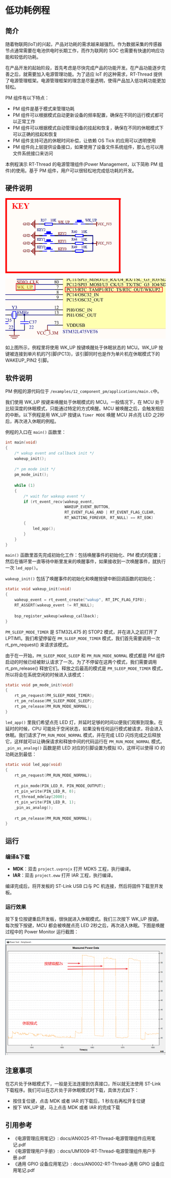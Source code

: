 # 低功耗例程

## 简介

随着物联网(IoT)的兴起，产品对功耗的需求越来越强烈。作为数据采集的传感器节点通常需要在电池供电时长期工作，而作为联网的 SOC 也需要有快速的响应功能和较低的功耗。

在产品开发的起始阶段，首先考虑是尽快完成产品的功能开发。在产品功能逐步完善之后，就需要加入电源管理功能。为了适应 IoT 的这种需求，RT-Thread 提供了电源管理框架。电源管理框架的理念是尽量透明，使得产品加入低功耗功能更加轻松。

PM 组件有以下特点：

- PM 组件是基于模式来管理功耗
- PM 组件可以根据模式自动更新设备的频率配置，确保在不同的运行模式都可以正常工作
- PM 组件可以根据模式自动管理设备的挂起和恢复，确保在不同的休眠模式下可以正确的挂起和恢复
- PM 组件支持可选的休眠时间补偿，让依赖 OS Tick 的应用可以透明使用
- PM 组件向上层提供设备接口，如果使用了设备文件系统组件，那么也可以用文件系统接口来访问

本例程演示 RT-Thread 的电源管理组件(Power Management，以下简称 PM 组件)的使用。基于 PM 组件，用户可以很轻松地完成低功耗的开发。

## 硬件说明

![按键电路原理图](../../docs/figures/12_component_pm/wakeup_sch.png)

![按键连接单片机引脚](../../docs/figures/12_component_pm/wakeup_pin.png)

如上图所示，例程里将使用 WK_UP 按键唤醒处于休眠状态的 MCU。WK_UP 按键被连接到单片机的7引脚(PC13)，该引脚同时也是作为单片机在休眠模式下的 WAKEUP_PIN2 引脚。

## 软件说明

PM 例程的源代码位于 `/examples/12_component_pm/applications/main.c`中。

我们使用 WK_UP 按键来唤醒处于休眠模式的 MCU。一般情况下，在 MCU 处于比较深度的休眠模式，只能通过特定的方式唤醒。MCU 被唤醒之后，会触发相应的中断。以下例程是用 WK_UP 按键从 `Timer MODE` 唤醒 MCU 并点亮 LED 之2秒后，再次进入休眠的例程。

例程的入口在 `main()` 函数里：

```C
int main(void)
{
    /* wakup event and callback init */
    wakeup_init();

    /* pm mode init */
    pm_mode_init();

    while (1)
    {
        /* wait for wakeup event */
        if (rt_event_recv(wakeup_event,
                          WAKEUP_EVENT_BUTTON,
                          RT_EVENT_FLAG_AND | RT_EVENT_FLAG_CLEAR,
                          RT_WAITING_FOREVER, RT_NULL) == RT_EOK)
        {
            led_app();
        }
    }
}
```

`main()` 函数里首先完成初始化工作：包括唤醒事件的初始化、PM 模式的配置；然后在循环里一直等待中断里发来的唤醒事件，如果接收到一次唤醒事件，就执行一次 `led_app()`。

`wakeup_init()` 包括了唤醒事件的初始化和唤醒按键中断回调函数的初始化：

```c
static void wakeup_init(void)
{
    wakeup_event = rt_event_create("wakup", RT_IPC_FLAG_FIFO);
    RT_ASSERT(wakeup_event != RT_NULL);

    bsp_register_wakeup(wakeup_callback);
}
```

`PM_SLEEP_MODE_TIMER` 是 STM32L475 的 STOP2 模式，并在进入之前打开了 LPTIM1。我们希望停留在 `PM_SLEEP_MODE_TIMER` 模式，我们首先需要调用一次 rt_pm_request() 来请求该模式。

由于在一开始，`PM_SLEEP_MODE_SLEEP` 和 `PM_RUN_MODE_NORMAL` 模式都是 PM 组件启动的时候已经被默认请求了一次。为了不停留在这两个模式，我们需要调用 rt_pm_release() 释放它们。释放之后最高的模式是 `PM_SLEEP_MODE_TIMER` 模式，所以将会在系统空闲的时候进入该模式：

```C
static void pm_mode_init(void)
{
    rt_pm_request(PM_SLEEP_MODE_TIMER);
    rt_pm_release(PM_SLEEP_MODE_SLEEP);
    rt_pm_release(PM_RUN_MODE_NORMAL);
}
```

`led_app()` 里我们希望点亮 LED 灯，并延时足够的时间以便我们观察到现象。在延时的时候，CPU 可能处于空闲状态，如果没有任何运行模式被请求，将会进入休眠。我们请求了`PM_RUN_MODE_NORMAL` 模式，并在完成 LED 闪烁完成之后释放它，这样就可以让确保请求和释放中间的代码运行在 `PM_RUN_MODE_NORMAL` 模式。`_pin_as_analog()` 函数是把 LED 对应的引脚设置为模拟 IO，这样可以使得 IO 的功耗达到最低：

```C
static void led_app(void)
{
    rt_pm_request(PM_RUN_MODE_NORMAL);

    rt_pin_mode(PIN_LED_R, PIN_MODE_OUTPUT);
    rt_pin_write(PIN_LED_R, 0);
    rt_thread_mdelay(2000);
    rt_pin_write(PIN_LED_R, 1);
    _pin_as_analog();

    rt_pm_release(PM_RUN_MODE_NORMAL);
}
```



## 运行

### 编译&下载

- **MDK**：双击 `project.uvprojx` 打开 MDK5 工程，执行编译。
- **IAR**：双击 `project.eww` 打开 IAR 工程，执行编译。

编译完成后，将开发板的 ST-Link USB 口与 PC 机连接，然后将固件下载至开发板。

### 运行效果

按下复位按键重启开发板，很快就进入休眠模式。我们三次按下 WK_UP 按键。每次按下按键，MCU 都会被唤醒点亮 LED 2秒之后，再次进入休眠。下图是唤醒过程中的 Power Monitor 运行截图：

![运行效果](../../docs/figures/12_component_pm/wakeup.png)

## 注意事项

在芯片处于休眠模式下，一般是无法连接到仿真接口，所以就无法使用 ST-Link 下载程序。我们可以在芯片处于非休眠模式时下载，具体方式如下：

- 按住复位键，点击 MDK 或者 IAR 的下载后，1 秒左右再松开复位键
- 按下 WK_UP 键，马上点击 MDK 或者 IAR 的完成下载

## 引用参考

- 《电源管理应用笔记》: docs/AN0025-RT-Thread-电源管理组件应用笔记.pdf
- 《电源管理用户手册》: docs/UM1009-RT-Thread-电源管理组件用户手册.pdf
- 《通用 GPIO 设备应用笔记》: docs/AN0002-RT-Thread-通用 GPIO 设备应用笔记.pdf
